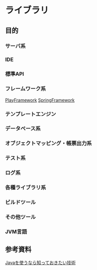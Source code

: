 # ライブラリ

## 目的


### サーバ系

### IDE

### 標準API

### フレームワーク系
[PlayFramework](doc/PlayFramework.md)
[SpringFramework](First_half_deliverables/doc/4.Spring.md)
### テンプレートエンジン

### データベース系

### オブジェクトマッピング・帳票出力系

### テスト系

### ログ系

### 各種ライブラリ系

### ビルドツール

### その他ツール

### JVM言語

## 参考資料
[Javaを使うなら知っておきたい技術](https://qiita.com/disc99/items/727b51dbe737602a5c91)
